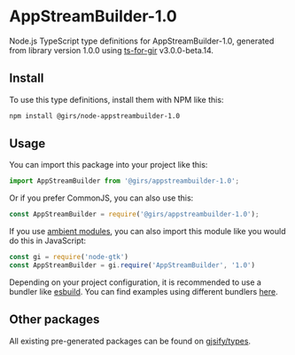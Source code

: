 
# AppStreamBuilder-1.0

Node.js TypeScript type definitions for AppStreamBuilder-1.0, generated from library version 1.0.0 using [ts-for-gir](https://github.com/gjsify/ts-for-gir) v3.0.0-beta.14.

## Install

To use this type definitions, install them with NPM like this:
```bash
npm install @girs/node-appstreambuilder-1.0
```

## Usage

You can import this package into your project like this:
```ts
import AppStreamBuilder from '@girs/appstreambuilder-1.0';
```

Or if you prefer CommonJS, you can also use this:
```ts
const AppStreamBuilder = require('@girs/appstreambuilder-1.0');
```

If you use [ambient modules](https://github.com/gjsify/ts-for-gir/tree/main/packages/cli#ambient-modules), you can also import this module like you would do this in JavaScript:

```ts
const gi = require('node-gtk')
const AppStreamBuilder = gi.require('AppStreamBuilder', '1.0')
```

Depending on your project configuration, it is recommended to use a bundler like [esbuild](https://esbuild.github.io/). You can find examples using different bundlers [here](https://github.com/gjsify/ts-for-gir/tree/main/examples).

## Other packages

All existing pre-generated packages can be found on [gjsify/types](https://github.com/gjsify/types).